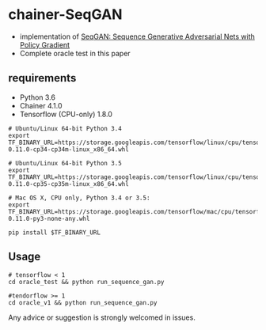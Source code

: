 # chainer-SeqGAN
 
- implementation of [SeqGAN: Sequence Generative Adversarial Nets with Policy Gradient](https://arxiv.org/abs/1609.05473)
- Complete oracle test in this paper

## requirements

- Python 3.6
- Chainer 4.1.0
- Tensorflow (CPU-only) 1.8.0
```
# Ubuntu/Linux 64-bit Python 3.4
export TF_BINARY_URL=https://storage.googleapis.com/tensorflow/linux/cpu/tensorflow-0.11.0-cp34-cp34m-linux_x86_64.whl

# Ubuntu/Linux 64-bit Python 3.5
export TF_BINARY_URL=https://storage.googleapis.com/tensorflow/linux/cpu/tensorflow-0.11.0-cp35-cp35m-linux_x86_64.whl

# Mac OS X, CPU only, Python 3.4 or 3.5:
export TF_BINARY_URL=https://storage.googleapis.com/tensorflow/mac/cpu/tensorflow-0.11.0-py3-none-any.whl

pip install $TF_BINARY_URL
```

## Usage

```
# tensorflow < 1
cd oracle_test && python run_sequence_gan.py 

#tendorflow >= 1
cd oracle_v1 && python run_sequence_gan.py 
```


Any advice or suggestion is strongly welcomed in issues.
